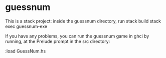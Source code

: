 # guessnum

This is a stack project: 
inside the guessnum directory, run
stack build
stack exec guessnum-exe

If you have any problems, you can run the guessnum game
in ghci by running, at the Prelude prompt in the src directory:  

:load GuessNum.hs 
